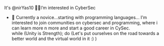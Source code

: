 It's @nirYas10
🐱‍👤I’m interested in CyberSec
- 🌱 Currently a novice...starting with programming languages...
I’m interested to join communities on cybersec and programming, where i can learn more n more and start a good career in CySec.    
while (Unity is Strength);
    do (Let's put ourselves on the road towards a better world and the virtual world in it :) )


<!---
nirYas10/nirYas10 is a ✨ special ✨ repository because its `README.md` (this file) appears on your GitHub profile.
You can click the Preview link to take a look at your changes.
--->
